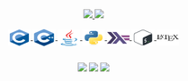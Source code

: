<!--
</p align="center">
<img height="180" src="https://github.com/Sr3284/Sr3284/blob/main/images/banner.png" />
<p align="center">
-->

##

<div align="center">
  <a href="https://github.com/Sr3284">
  <img height="180em" src="https://github-readme-stats.vercel.app/api?username=Sr3284&show_icons=true&theme=tokyonight&include_all_commits=false&count_private=true"/>
  <img height="180em" src="https://github-readme-stats.vercel.app/api/top-langs/?username=Sr3284&layout=compact&langs_count=7&theme=tokyonight"/>
</div>

<div align="center" style="display: inline_block"><br>
  <img align="center" alt="Simple-C" height="30" width="40" src="https://github.com/devicons/devicon/blob/master/icons/c/c-original.svg">
  <img align="center" alt="C-plusplus" height="30" width="40" src="https://github.com/devicons/devicon/blob/master/icons/cplusplus/cplusplus-original.svg">
  <img align="center" alt="Java" height="30" width="40" src="https://github.com/devicons/devicon/blob/master/icons/java/java-original.svg">
  <img align="center" alt="Python" height="30" width="40" src="https://github.com/devicons/devicon/blob/master/icons/python/python-original.svg">
  <img align="center" alt="Haskell" height="30" width="40" src="https://github.com/devicons/devicon/blob/master/icons/haskell/haskell-original.svg">
  <img align="center" alt="Bash" height="30" width="40" src="https://github.com/devicons/devicon/blob/master/icons/bash/bash-original.svg">
  <img align="center" alt="LaTeX" height="30" width="40" src="https://github.com/devicons/devicon/blob/master/icons/latex/latex-original.svg">
</div>
  
  ##
 
<div align="center"> 
  <a href="https://instagram.com/davi.qzr" target="_blank"><img src="https://img.shields.io/badge/-Instagram-%23E4405F?style=for-the-badge&logo=instagram&logoColor=white" target="_blank"></a>
  <a href = "mailto:daviqzr@gmail.com"><img src="https://img.shields.io/badge/-Gmail-%23333?style=for-the-badge&logo=gmail&logoColor=white" target="_blank"></a>
  <a href="https://www.linkedin.com/in/davi-queiroz-b7205024a/" target="_blank"><img src="https://img.shields.io/badge/-LinkedIn-%230077B5?style=for-the-badge&logo=linkedin&logoColor=white" target="_blank"></a> 
 
</div>
